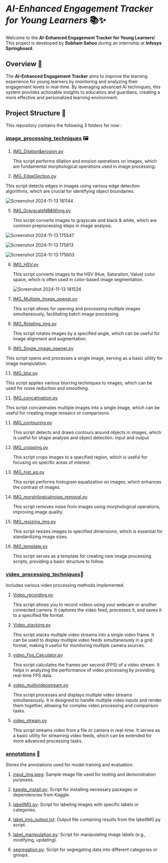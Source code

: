 # _**AI-Enhanced Engagement Tracker for Young Learners**_ 📚✨

Welcome to the **AI-Enhanced Engagement Tracker for Young Learners**! This project is developed by **Subham Sahoo** during an internship at **Infosys Springboard**.

## **Overview** 🌟

The **AI-Enhanced Engagement Tracker** aims to improve the learning experience for young learners
by monitoring and analyzing their engagement levels in real-time. By leveraging advanced AI techniques, 
this system provides actionable insights to educators and guardians, creating a more effective and personalized learning environment.

## **Project Structure** 📁

This repository contains the following 3 folders for now :

### [image_processing_techniques](https://github.com/SubhamSahooAIML/SubhamSahoo_AI-Enhanced-Engagement-Tracker-for-Young-Learners_Infosys_Internship_Oct2024/tree/main/image_processing%20techniques) 🖼️
1. [IMG_Dilation&erosion.py](https://github.com/SubhamSahooAIML/SubhamSahoo_AI-Enhanced-Engagement-Tracker-for-Young-Learners_Infosys_Internship_Oct2024/blob/main/image_processing%20techniques/IMG_Dilation%26erosion.py) 

   This script performs dilation and erosion operations on images, which are fundamental morphological operations used in image processing.
   [](https://github.com/user-attachments/assets/413cc0d1-b007-4ee6-9f9e-2e605d555d3f)

3. [IMG_EdgeDection.py](https://github.com/SubhamSahooAIML/SubhamSahoo_AI-Enhanced-Engagement-Tracker-for-Young-Learners_Inf)


This script detects edges in images using various edge detection algorithms, which are crucial for identifying object boundaries.

 ![Screenshot 2024-11-13 181144](https://github.com/user-attachments/assets/ba88b460-4dd4-4403-af21-b646ce81b752)


     
5. [IMG_GrayscaleNB&Wimg.py](https://github.com/SubhamSahooAIML/SubhamSahoo_AI-Enhanced-Engagement-Tracker-for-Young-Learners_Infosys_Internship_Oct2024/blob/main/image_processing%20techniques/IMG_GraysacleNB%26Wimg.py)

   This script converts images to grayscale and black & white, which are common preprocessing steps in image analysis.
   
![Screenshot 2024-11-13 175547](https://github.com/user-attachments/assets/d63aa0d5-8658-4249-a0ca-0b165922dd9f)

![Screenshot 2024-11-13 175613](https://github.com/user-attachments/assets/cd5af0c2-7be7-43e7-a9d8-ad7818431cc9)

![Screenshot 2024-11-13 175603](https://github.com/user-attachments/assets/7e2f9d07-b73e-48eb-a015-77d7625e112e)



6. [IMG_HSV.py](https://github.com/SubhamSahooAIML/SubhamSahoo_AI-Enhanced-Engagement-Tracker-for-Young-Learners_Infosys_Internship_Oct2024/blob/main/image_processing%20techniques/IMG_HSV.py)

   This script converts images to the HSV (Hue, Saturation, Value) color space, which is often used in color-based image segmentation.

   ![Screenshot 2024-11-13 181524](https://github.com/user-attachments/assets/a367855d-9acd-4220-87b6-64e577b65e94)


8. [IMG_Multiple_Image_opener.py](https://github.com/SubhamSahooAIML/SubhamSahoo_AI-Enhanced-Engagement-Tracker-for-Young-Learners_Infosys_Internship_Oct2024/blob/main/image_processing%20techniques/IMG_MultIple_Image_opener.py)

   This script allows for opening and processing multiple images simultaneously, facilitating batch image processing.

9. [IMG_Rotating_img.py](https://github.com/SubhamSahooAIML/SubhamSahoo_AI-Enhanced-Engagement-Tracker-for-Young-Learners_Infosys_Internship_Oct2024/blob/main/image_processing%20techniques/IMG_Rotating_img.py)

   This script rotates images by a specified angle, which can be useful for image alignment and augmentation.

10. [IMG_Single_image_opener.py](https://github.com/SubhamSahooAIML/SubhamSahoo_AI-Enhanced-Engagement-Tracker-for-Young-Learners_Infosys_Internship_Oct2024/blob/main/image_processing%20techniques/IMG_Single_image_opener.py)

   This script opens and processes a single image, serving as a basic utility for image manipulation.

11. [IMG_blur.py](https://github.com/SubhamSahooAIML/SubhamSahoo_AI-Enhanced-Engagement-Tracker-for-Young-Learners_Infosys_Internship_Oct2024/blob/main/image_processing%20techniques/IMG_blur.py)

   This script applies various blurring techniques to images, which can be used for noise reduction and smoothing.

11. [IMG_concatination.py](https://github.com/SubhamSahooAIML/SubhamSahoo_AI-Enhanced-Engagement-Tracker-for-Young-Learners_Infosys_Internship_Oct2024/blob/main/image_processing%20techniques/IMG_concatination.py)

   This script concatenates multiple images into a single image, which can be useful for creating image mosaics or comparisons.

11. [IMG_contouring.py](https://github.com/SubhamSahooAIML/SubhamSahoo_AI-Enhanced-Engagement-Tracker-for-Young-Learners_Infosys_Internship_Oct2024/blob/main/image_processing%20techniques/IMG_contouring.py)

    This script detects and draws contours around objects in images, which is useful for shape analysis and object detection.
input and output
[](https://github.com/user-attachments/assets/849f4a6f-8fad-4f1a-abf9-f3c49b55ece3)


13. [IMG_cropping.py](https://github.com/SubhamSahooAIML/SubhamSahoo_AI-Enhanced-Engagement-Tracker-for-Young-Learners_Infosys_Internship_Oct2024/blob/main/image_processing%20techniques/IMG_cropping.py)

    This script crops images to a specified region, which is useful for focusing on specific areas of interest.

14. [IMG_hist_eq.py](https://github.com/SubhamSahooAIML/SubhamSahoo_AI-Enhanced-Engagement-Tracker-for-Young-Learners_Infosys_Internship_Oct2024/blob/main/image_processing%20techniques/IMG_hist_eq.py)

    This script performs histogram equalization on images, which enhances the contrast of images.

15. [IMG_morphilogicalnoise_removal.py](https://github.com/SubhamSahooAIML/SubhamSahoo_AI-Enhanced-Engagement-Tracker-for-Young-Learners_Infosys_Internship_Oct2024/blob/main/image_processing%20techniques/IMG_morphilogicalnoise_removal.py)

    This script removes noise from images using morphological operations, improving image quality.

16. [IMG_resizing_img.py](https://github.com/SubhamSahooAIML/SubhamSahoo_AI-Enhanced-Engagement-Tracker-for-Young-Learners_Infosys_Internship_Oct2024/blob/main/image_processing%20techniques/IMG_resizing_Img.py)

    This script resizes images to specified dimensions, which is essential for standardizing image sizes.

17. [IMG_template.py](https://github.com/SubhamSahooAIML/SubhamSahoo_AI-Enhanced-Engagement-Tracker-for-Young-Learners_Infosys_Internship_Oct2024/blob/main/image_processing%20techniques/IMG_template.py)

    This script serves as a template for creating new image processing scripts, providing a basic structure to follow.


### [video_processing_techniques](https://github.com/SubhamSahooAIML/SubhamSahoo_AI-Enhanced-Engagement-Tracker-for-Young-Learners_Infosys_Internship_Oct2024/tree/main/video_processing%20techniques)🎥

Includes various video processing methods implemented.

1. [Video_recording.py](https://github.com/SubhamSahooAIML/SubhamSahoo_AI-Enhanced-Engagement-Tracker-for-Young-Learners_Infosys_Internship_Oct2024/blob/main/video_processing%20techniques/Video_recording.py)

   This script allows you to record videos using your webcam or another connected camera. It captures the video feed, processes it, and saves it to a specified file format.

2. [Video_stacking.py](https://github.com/SubhamSahooAIML/SubhamSahoo_AI-Enhanced-Engagement-Tracker-for-Young-Learners_Infosys_Internship_Oct2024/blob/main/video_processing%20techniques/Video_stacking.py)

   This script stacks multiple video streams into a single video frame. It can be used to display multiple video feeds simultaneously in a grid format, making it useful for monitoring multiple camera sources.

3. [video_Fps_Calculator.py](https://github.com/SubhamSahooAIML/SubhamSahoo_AI-Enhanced-Engagement-Tracker-for-Young-Learners_Infosys_Internship_Oct2024/blob/main/video_processing%20techniques/video_Fps_Calculator.py)

   This script calculates the frames per second (FPS) of a video stream. It helps in analyzing the performance of video processing by providing real-time FPS data.

4. [video_multivideostream.py](https://github.com/SubhamSahooAIML/SubhamSahoo_AI-Enhanced-Engagement-Tracker-for-Young-Learners_Infosys_Internship_Oct2024/blob/main/video_processing%20techniques/video_multivideostream.py)

   This script processes and displays multiple video streams simultaneously. It is designed to handle multiple video inputs and render them together, allowing for complex video processing and comparison tasks.

5. [video_stream.py](https://github.com/SubhamSahooAIML/SubhamSahoo_AI-Enhanced-Engagement-Tracker-for-Young-Learners_Infosys_Internship_Oct2024/blob/main/video_processing%20techniques/video_stream.py)

   This script streams video from a file or camera in real-time. It serves as a basic utility for streaming video feeds, which can be extended for more advanced processing tasks.



### [annotations](https://github.com/SubhamSahooAIML/SubhamSahoo_AI-Enhanced-Engagement-Tracker-for-Young-Learners_Infosys_Internship_Oct2024/tree/main/annotations) 📝

Stores the annotations used for model training and evaluation.
1. [input_img.jpeg](https://github.com/SubhamSahooAIML/SubhamSahoo_AI-Enhanced-Engagement-Tracker-for-Young-Learners_Infosys_Internship_Oct2024/blob/main/annotations/input_img.jpeg):
   Sample image file used for testing and demonstration purposes.

2. [kaggle_install.py](https://github.com/SubhamSahooAIML/SubhamSahoo_AI-Enhanced-Engagement-Tracker-for-Young-Learners_Infosys_Internship_Oct2024/blob/main/annotations/kaggle%20install.py):
   Script for installing necessary packages or dependencies from Kaggle.

3. [labelIMG.py](https://github.com/SubhamSahooAIML/SubhamSahoo_AI-Enhanced-Engagement-Tracker-for-Young-Learners_Infosys_Internship_Oct2024/blob/main/annotations/labelIMG.py):
   Script for labeling images with specific labels or categories.

4. [label_img_output.txt](https://github.com/SubhamSahooAIML/SubhamSahoo_AI-Enhanced-Engagement-Tracker-for-Young-Learners_Infosys_Internship_Oct2024/blob/main/annotations/label_img_output.txt):
   Output file containing results from the labelIMG.py script.

5. [label_manipulation.py](https://github.com/SubhamSahooAIML/SubhamSahoo_AI-Enhanced-Engagement-Tracker-for-Young-Learners_Infosys_Internship_Oct2024/blob/main/annotations/label_manupulation.py):
   Script for manipulating image labels (e.g., modifying, updating).

6. [segregation.py](https://github.com/SubhamSahooAIML/SubhamSahoo_AI-Enhanced-Engagement-Tracker-for-Young-Learners_Infosys_Internship_Oct2024/blob/main/annotations/segregation.py):
   Script for segregating data into different categories or groups.





